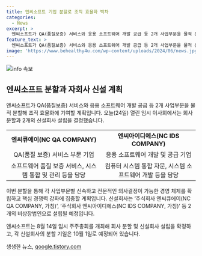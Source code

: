 ```yaml
---
title: 엔씨소프트 기업 분할로 조직 효율화 박차
categories:
  - News
excerpt: >
  엔씨소프트가 QA(품질보증) 서비스와 응용 소프트웨어 개발 공급 등 2개 사업부문을 물적 분할해 조직 효율화에 기여할 계획입니다. 각 신설회사는 각각 엔씨큐에이(NC QA COMPANY, 가칭), 엔씨아이디에스(NC IDS COMPANY, 가칭)가 되며, 전문화된 영역에 역량을 집중해 핵심 경쟁력을 강화하고 기업가치와 주주가치를 향상시킬 계획이다. 분할은 10월 1일에 이뤄지며, 수백명의 인력 이동이 예상된다. 관련 뉴스는 SBS Biz에서 확인할 수 있다. (150자)
feature_text: >
  엔씨소프트가 QA(품질보증) 서비스와 응용 소프트웨어 개발 공급 등 2개 사업부문을 물적 분할해 조직 효율화에 기여할 계획입니다. 각 신설회사는 각각 엔씨큐에이(NC QA COMPANY, 가칭), 엔씨아이디에스(NC IDS COMPANY, 가칭)가 되며, 전문화된 영역에 역량을 집중해 핵심 경쟁력을 강화하고 기업가치와 주주가치를 향상시킬 계획이다. 분할은 10월 1일에 이뤄지며, 수백명의 인력 이동이 예상된다. 관련 뉴스는 SBS Biz에서 확인할 수 있다. (150자)
image: 'https://www.behealthy4u.com/wp-content/uploads/2024/06/news.jpg'
---
```


<p><img src="https://www.behealthy4u.com/wp-content/uploads/2024/06/news.jpg" alt="info 속보" /></p>

<h2 data-ke-size="size26">엔씨소프트 분할과 자회사 신설 계획</h2>

<p data-ke-size="size16">엔씨소프트가 QA(품질보증) 서비스와 응용 소프트웨어 개발 공급 등 2개 사업부문을 물적 분할해 조직 효율화에 기여할 계획입니다. 오늘(24일) 열린 임시 이사회에서는 회사 분할과 2개의 신설회사 설립을 결정했습니다.</p>

<table>
  <tr>
    <td style="text-align: center; height: 17px;"><b>엔씨큐에이(NC QA COMPANY)</b></td>
    <td style="text-align: center; height: 17px;"><b>엔씨아이디에스(NC IDS COMPANY)</b></td>
  </tr>
  <tr>
    <td style="text-align: center; height: 17px;">QA(품질 보증) 서비스 부문 기업</td>
    <td style="text-align: center; height: 17px;">응용 소프트웨어 개발 및 공급 기업</td>
  </tr>
  <tr>
    <td style="text-align: center; height: 17px;">소프트웨어 품질 보증 서비스, 시스템 통합 및 관리 등을 담당</td>
    <td style="text-align: center; height: 17px;">컴퓨터 시스템 통합 자문, 시스템 소프트웨어 개발 등을 담당</td>
  </tr>
</table>

<p data-ke-size="size16">이번 분할을 통해 각 사업부문별 신속하고 전문적인 의사결정이 가능한 경영 체제를 확립하고 핵심 경쟁력 강화에 집중할 계획입니다. 신설회사는 ‘주식회사 엔씨큐에이(NC QA COMPANY, 가칭)’, ‘주식회사 엔씨아이디에스(NC IDS COMPANY, 가칭)’ 등 2개의 비상장법인으로 설립될 예정입니다.</p>

<p data-ke-size="size16">엔씨소프트는 8월 14일 임시 주주총회를 개최해 회사 분할 및 신설회사 설립을 확정하고, 각 신설회사의 분할 기일은 10월 1일로 예정되어 있습니다.</p>
생생한 뉴스, <a href="https://qoogle.tistory.com" rel="dofollow">qoogle.tistory.com</a>


